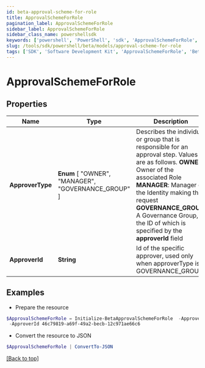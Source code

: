 ```yaml
---
id: beta-approval-scheme-for-role
title: ApprovalSchemeForRole
pagination_label: ApprovalSchemeForRole
sidebar_label: ApprovalSchemeForRole
sidebar_class_name: powershellsdk
keywords: ['powershell', 'PowerShell', 'sdk', 'ApprovalSchemeForRole', 'BetaApprovalSchemeForRole'] 
slug: /tools/sdk/powershell/beta/models/approval-scheme-for-role
tags: ['SDK', 'Software Development Kit', 'ApprovalSchemeForRole', 'BetaApprovalSchemeForRole']
---
```



# ApprovalSchemeForRole

## Properties

Name | Type | Description | Notes
------------ | ------------- | ------------- | -------------
**ApproverType** |  **Enum** [  "OWNER",    "MANAGER",    "GOVERNANCE_GROUP" ] | Describes the individual or group that is responsible for an approval step. Values are as follows.  **OWNER**: Owner of the associated Role  **MANAGER**: Manager of the Identity making the request  **GOVERNANCE_GROUP**: A Governance Group, the ID of which is specified by the **approverId** field | [optional] 
**ApproverId** | **String** | Id of the specific approver, used only when approverType is GOVERNANCE_GROUP | [optional] 

## Examples

- Prepare the resource
```powershell
$ApprovalSchemeForRole = Initialize-BetaApprovalSchemeForRole  -ApproverType GOVERNANCE_GROUP `
 -ApproverId 46c79819-a69f-49a2-becb-12c971ae66c6
```

- Convert the resource to JSON
```powershell
$ApprovalSchemeForRole | ConvertTo-JSON
```


[[Back to top]](#) 

